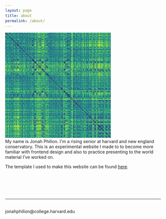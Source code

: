 ```yaml
---
layout: page
title: about
permalink: /about/
---
```


<img class="col one right" src="/img/hide_and_seek_square_cropped.jpg">

<br/>
My name is Jonah Philion. I'm a rising senior at harvard and new england conservatory. This is an experimental website I made to to become more familiar with frontend design and also to practice presenting to the world material I’ve worked on.

The template I used to make this website can be found <a href="https://github.com/bogoli/-folio" target="blank">here</a>.






<br/>
<br/>
<br/>

<br/>
<hr/>
<br/>
<span class="contacticon center">
	<a href="mailto:jonahphilion@college.harvard.edu"><i class="fa fa-envelope-square"></i></a>
	<a href="https://github.com/jonahthelion" target="_blank"><i class="fa fa-github-square"></i></a>
	<a href="https://soundcloud.com/jonah-philion" target="_blank"><i class="fa fa-soundcloud" aria-hidden="true"></i></a>
<!-- 	<a href="https://www.linkedin.com" target="_blank"><i class="fa fa-linkedin-square"></i></a> -->
<!-- 	<a href="http://tumblr.com" target="_blank"><i class="fa fa-tumblr-square"></i></a>
	<a href="https://twitter.com" target="_blank"><i class="fa fa-twitter-square"></i></a> -->
</span>

<div class="col three caption">
	jonahphilion@college.harvard.edu
</div>

